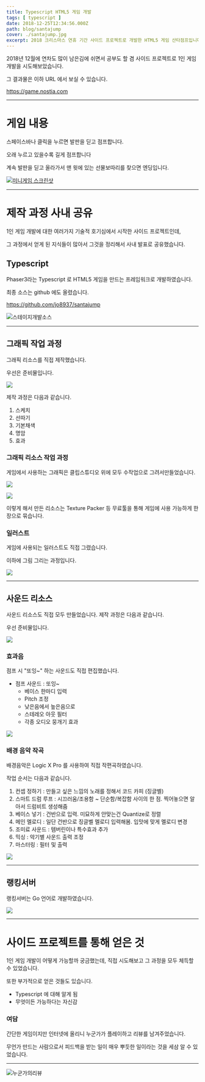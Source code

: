 ```yaml
---
title: Typescript HTML5 게임 개발
tags: [ typescript ]
date: 2018-12-25T12:34:56.000Z
path: blog/santajump
cover: ./santajump.jpg
excerpt: 2018 크리스마스 연휴 기간 사이드 프로젝트로 개발한 HTML5 게임 산타점프입니다.
---
```


2018년 12월에 연차도 많이 남은김에 쉬면서 공부도 할 겸 사이드 프로젝트로 1인 게임 개발을 시도해보았습니다.

그 결과물은 이하 URL 에서 보실 수 있습니다.

https://game.nostia.com


----

# 게임 내용

스페이스바나 클릭을 누르면 발판을 딛고 점프합니다.

오래 누르고 있을수록 길게 점프합니다

계속 발판을 딛고 올라가서 맨 윗에 있는 선물보따리를 찾으면 엔딩입니다.

<a href="https://game.nostia.com" target="_blank">![미니게임 스크린샷](https://github.com/jo8937/santajump/raw/master/assets/info-start0.png)</a>



----

# 제작 과정 사내 공유



1인 게임 개발에 대한 여러가지 기술적 호기심에서 시작한 사이드 프로젝트인데,

그 과정에서 얻게 된 지식들이 많아서 그것을 정리해서 사내 발표로 공유했습니다. 


## Typescript 

Phaser3라는 Typescript 로 HTML5 게임을 만드는 프레임워크로 개발하였습니다.

최종 소스는 github 에도 올렸습니다.

https://github.com/jo8937/santajump
 

![스테이지개발소스](./santa_source1.jpg)


----

## 그래픽 작업 과정

그래픽 리소스를 직접 제작했습니다. 

우선은 준비물입니다. 

![](./santa_graphic.jpg)


제작 과정은 다음과 같습니다.

1. 스케치
2. 선따기
3. 기본채색
4. 명암
5. 효과 

### 그래픽 리소스 작업 과정

게임에서 사용하는 그래픽은 클립스튜디오 위에 모두 수작업으로 그려서만들었습니다.

![](./santa_sd.jpg)

![](./santa_ui.jpg)

이렇게 해서 만든 리소스는 Texture Packer 등 무료툴을 통해 게임에 사용 가능하게 한장으로 묶습니다.

### 일러스트

게임에 사용되는 일러스트도 직접 그렸습니다.

이하에 그림 그리는 과정입니다.

![](./santa_illust.jpg)


----

## 사운드 리소스

사운드 리소스도 직접 모두 만들었습니다. 제작 과정은 다음과 같습니다.

우선 준비물입니다.

![](./santa_sound_res.jpg)

### 효과음

점프 시 "또잉~" 하는 사운드도 직접 편집했습니다.

- 점프 사운드 : 또잉~ 
  - 베이스 한마디 입력
  - Pitch 조정
  - 낮은음에서 높은음으로
  - 스테레오 아웃 필터
  - 각종 오디오 뭉개기 효과

![](./santa_sfx.jpg)

### 배경 음악 작곡

배경음악은 Logic X Pro 를 사용하여 직접 작편곡하였습니다.

작업 순서는 다음과 같습니다.


1. 컨셉 정하기 : 만들고 싶은 느낌의 노래를 정해서 코드 카피 (징글벨)
2. 스마트 드럼 루프  : 시끄러움/조용함 ~ 단순함/복잡함 사이의 한 점. 찍어놓으면 알아서 드럼비트 생성해줌
3. 베이스 넣기 : 건반으로 입력. 미묘하게 안맞는건 Quantize로 정렬
4. 메인 멜로디 :  일단 건반으로 징글벨 멜로디 입력해봄. 입맛에 맞게 멜로디 변경
5. 조미료 사운드 : 템버린이나 특수효과 추가
6. 믹싱 :  악기별 사운드 출력 조정
7. 마스터링  :  필터 및 출력

![](./santa_bgm.jpg)

----

## 랭킹서버

랭킹서버는 Go 언어로 개발하였습니다.

![](./santa_go.jpg)

----

# 사이드 프로젝트를 통해 얻은 것


1인 게임 개발이 어떻게 가능할까 궁금했는데, 직접 시도해보고 그 과정을 모두 체득할 수 있었습니다.

또한 부가적으로 얻은 것들도 있습니다. 

- Typescript 에 대해 알게 됨
- 무엇이든 가능하다는 자신감



### 여담

간단한 게임이지만 인터넷에 올리니 누군가가 플레이하고 리뷰를 남겨주었습니다.

무언가 만드는 사람으로서 피드백을 받는 일이 매우 뿌듯한 일이라는 것을 세삼 알 수 있었습니다.

----

![누군가의리뷰](./santa_review.jpg)




